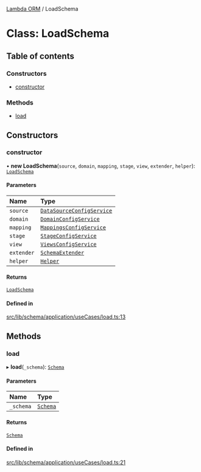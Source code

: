 [Lambda ORM](../README.md) / LoadSchema

# Class: LoadSchema

## Table of contents

### Constructors

- [constructor](LoadSchema.md#constructor)

### Methods

- [load](LoadSchema.md#load)

## Constructors

### constructor

• **new LoadSchema**(`source`, `domain`, `mapping`, `stage`, `view`, `extender`, `helper`): [`LoadSchema`](LoadSchema.md)

#### Parameters

| Name | Type |
| :------ | :------ |
| `source` | [`DataSourceConfigService`](DataSourceConfigService.md) |
| `domain` | [`DomainConfigService`](DomainConfigService.md) |
| `mapping` | [`MappingsConfigService`](MappingsConfigService.md) |
| `stage` | [`StageConfigService`](StageConfigService.md) |
| `view` | [`ViewsConfigService`](ViewsConfigService.md) |
| `extender` | [`SchemaExtender`](SchemaExtender.md) |
| `helper` | [`Helper`](Helper.md) |

#### Returns

[`LoadSchema`](LoadSchema.md)

#### Defined in

[src/lib/schema/application/useCases/load.ts:13](https://github.com/FlavioLionelRita/lambdaorm/blob/d21f27fe/src/lib/schema/application/useCases/load.ts#L13)

## Methods

### load

▸ **load**(`_schema`): [`Schema`](../interfaces/Schema.md)

#### Parameters

| Name | Type |
| :------ | :------ |
| `_schema` | [`Schema`](../interfaces/Schema.md) |

#### Returns

[`Schema`](../interfaces/Schema.md)

#### Defined in

[src/lib/schema/application/useCases/load.ts:21](https://github.com/FlavioLionelRita/lambdaorm/blob/d21f27fe/src/lib/schema/application/useCases/load.ts#L21)
